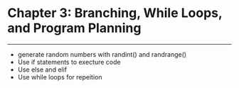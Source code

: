 # Chapter 3: Branching, While Loops, and Program Planning
---

* generate random numbers with randint() and randrange()
* Use if statements to execture code
* Use else and elif
* Use while loops for repeition

